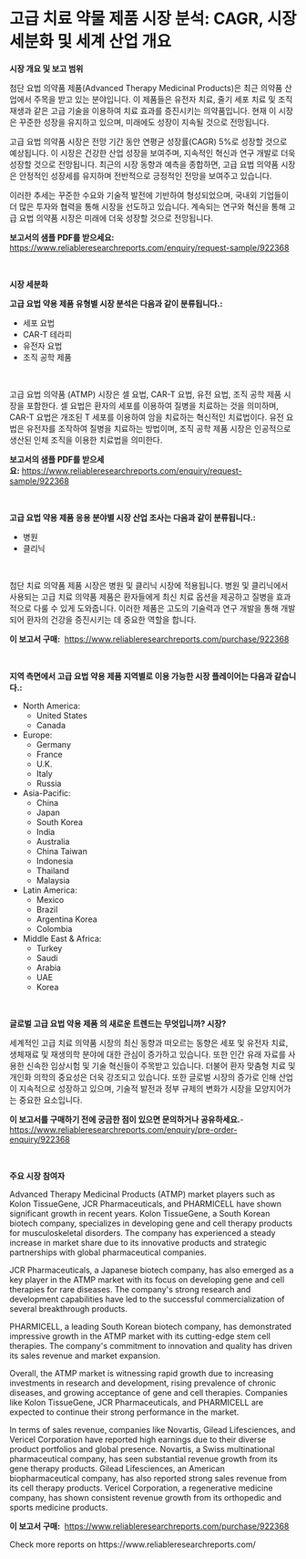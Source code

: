 <p><h1>고급 치료 약물 제품 시장 분석: CAGR, 시장 세분화 및 세계 산업 개요</h1></p><p><strong>시장 개요 및 보고 범위</strong></p>
<p><p>첨단 요법 의약품 제품(Advanced Therapy Medicinal Products)은 최근 의약품 산업에서 주목을 받고 있는 분야입니다. 이 제품들은 유전자 치료, 줄기 세포 치료 및 조직 재생과 같은 고급 기술을 이용하여 치료 효과를 증진시키는 의약품입니다. 현재 이 시장은 꾸준한 성장을 유지하고 있으며, 미래에도 성장이 지속될 것으로 전망됩니다.</p><p>고급 요법 의약품 시장은 전망 기간 동안 연평균 성장률(CAGR) 5%로 성장할 것으로 예상됩니다. 이 시장은 건강한 산업 성장을 보여주며, 지속적인 혁신과 연구 개발로 더욱 성장할 것으로 전망됩니다. 최근의 시장 동향과 예측을 종합하면, 고급 요법 의약품 시장은 안정적인 성장세를 유지하며 전반적으로 긍정적인 전망을 보여주고 있습니다.</p><p>이러한 추세는 꾸준한 수요와 기술적 발전에 기반하여 형성되었으며, 국내외 기업들이 더 많은 투자와 협력을 통해 시장을 선도하고 있습니다. 계속되는 연구와 혁신을 통해 고급 요법 의약품 시장은 미래에 더욱 성장할 것으로 전망됩니다.</p></p>
<p><strong>보고서의 샘플 PDF를 받으세요:</strong> <a href="https://www.reliableresearchreports.com/enquiry/request-sample/922368">https://www.reliableresearchreports.com/enquiry/request-sample/922368</a></p>
<p>&nbsp;</p>
<p><strong>시장 세분화</strong></p>
<p><strong>고급 요법 약용 제품 유형별 시장 분석은 다음과 같이 분류됩니다.:</strong></p>
<p><ul><li>세포 요법</li><li>CAR-T 테라피</li><li>유전자 요법</li><li>조직 공학 제품</li></ul></p>
<p>&nbsp;</p>
<p><p>고급 요법 의약품 (ATMP) 시장은 셀 요법, CAR-T 요법, 유전 요법, 조직 공학 제품 시장을 포함한다. 셀 요법은 환자의 세포를 이용하여 질병을 치료하는 것을 의미하며, CAR-T 요법은 개조된 T 세포를 이용하여 암을 치료하는 혁신적인 치료법이다. 유전 요법은 유전자를 조작하여 질병을 치료하는 방법이며, 조직 공학 제품 시장은 인공적으로 생산된 인체 조직을 이용한 치료법을 의미한다.</p></p>
<p><strong>보고서의 샘플 PDF를 받으세요:</strong>&nbsp;<a href="https://www.reliableresearchreports.com/enquiry/request-sample/922368">https://www.reliableresearchreports.com/enquiry/request-sample/922368</a></p>
<p>&nbsp;</p>
<p><strong> 고급 요법 약용 제품 응용 분야별 시장 산업 조사는 다음과 같이 분류됩니다.:</strong></p>
<p><ul><li>병원</li><li>클리닉</li></ul></p>
<p>&nbsp;</p>
<p><p>첨단 치료 의약품 제품 시장은 병원 및 클리닉 시장에 적용됩니다. 병원 및 클리닉에서 사용되는 고급 치료 의약품 제품은 환자들에게 최신 치료 옵션을 제공하고 질병을 효과적으로 다룰 수 있게 도와줍니다. 이러한 제품은 고도의 기술력과 연구 개발을 통해 개발되어 환자의 건강을 증진시키는 데 중요한 역할을 합니다.</p></p>
<p><strong>이 보고서 구매:</strong>&nbsp; <a href="https://www.reliableresearchreports.com/purchase/922368">https://www.reliableresearchreports.com/purchase/922368</a></p>
<p>&nbsp;</p>
<p><strong>지역 측면에서 고급 요법 약용 제품 지역별로 이용 가능한 시장 플레이어는 다음과 같습니다.:</strong></p>
<p><ul>
    <li>
        North America:
        <ul>
            <li>United States</li>
            <li>Canada</li>
        </ul>
    </li>
    <li>
        Europe:
        <ul>
            <li>Germany</li>
            <li>France</li>
            <li>U.K.</li>
            <li>Italy</li>
            <li>Russia</li>
        </ul>
    </li>
    <li>
        Asia-Pacific:
        <ul>
            <li>China</li>
            <li>Japan</li>
            <li>South Korea</li>
            <li>India</li>
            <li>Australia</li>
            <li>China Taiwan</li>
            <li>Indonesia</li>
            <li>Thailand</li>
            <li>Malaysia</li>
        </ul>
    </li>
    <li>
        Latin America:
        <ul>
            <li>Mexico</li>
            <li>Brazil</li>
            <li>Argentina Korea</li>
            <li>Colombia</li>
        </ul>
    </li>
    <li>
        Middle East & Africa:
        <ul>
            <li>Turkey</li>
            <li>Saudi</li>
            <li>Arabia</li>
            <li>UAE</li>
            <li>Korea</li>
        </ul>
    </li>
    </ul></p>
<p>&nbsp;</p>
<p><strong>글로벌 고급 요법 약용 제품 의 새로운 트렌드는 무엇입니까? 시장?</strong></p>
<p><p>세계적인 고급 치료 의약품 시장의 최신 동향과 떠오르는 동향은 세포 및 유전자 치료, 생체재료 및 재생의학 분야에 대한 관심이 증가하고 있습니다. 또한 인간 유래 자료를 사용한 신속한 임상시험 및 기술 혁신들이 주목받고 있습니다. 더불어 환자 맞춤형 치료 및 개인화 의학의 중요성은 더욱 강조되고 있습니다. 또한 글로벌 시장의 증가로 인해 산업이 지속적으로 성장하고 있으며, 기술적 발전과 정부 규제의 변화가 시장을 모양지어가는 중요한 요소입니다.</p></p>
<p><strong>이 보고서를 구매하기 전에 궁금한 점이 있으면 문의하거나 공유하세요.</strong>- <a href="https://www.reliableresearchreports.com/enquiry/pre-order-enquiry/922368">https://www.reliableresearchreports.com/enquiry/pre-order-enquiry/922368</a></p>
<p>&nbsp;</p>
<p><strong>주요 시장 참여자</strong></p>
<p><p>Advanced Therapy Medicinal Products (ATMP) market players such as Kolon TissueGene, JCR Pharmaceuticals, and PHARMICELL have shown significant growth in recent years. Kolon TissueGene, a South Korean biotech company, specializes in developing gene and cell therapy products for musculoskeletal disorders. The company has experienced a steady increase in market share due to its innovative products and strategic partnerships with global pharmaceutical companies.</p><p>JCR Pharmaceuticals, a Japanese biotech company, has also emerged as a key player in the ATMP market with its focus on developing gene and cell therapies for rare diseases. The company's strong research and development capabilities have led to the successful commercialization of several breakthrough products.</p><p>PHARMICELL, a leading South Korean biotech company, has demonstrated impressive growth in the ATMP market with its cutting-edge stem cell therapies. The company's commitment to innovation and quality has driven its sales revenue and market expansion.</p><p>Overall, the ATMP market is witnessing rapid growth due to increasing investments in research and development, rising prevalence of chronic diseases, and growing acceptance of gene and cell therapies. Companies like Kolon TissueGene, JCR Pharmaceuticals, and PHARMICELL are expected to continue their strong performance in the market.</p><p>In terms of sales revenue, companies like Novartis, Gilead Lifesciences, and Vericel Corporation have reported high earnings due to their diverse product portfolios and global presence. Novartis, a Swiss multinational pharmaceutical company, has seen substantial revenue growth from its gene therapy products. Gilead Lifesciences, an American biopharmaceutical company, has also reported strong sales revenue from its cell therapy products. Vericel Corporation, a regenerative medicine company, has shown consistent revenue growth from its orthopedic and sports medicine products.</p></p>
<p><strong>이 보고서 구매:</strong>&nbsp;&nbsp;<a href="https://www.reliableresearchreports.com/purchase/922368">https://www.reliableresearchreports.com/purchase/922368</a></p>
<p>Check more reports on https://www.reliableresearchreports.com/</p>
